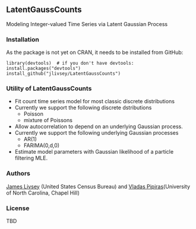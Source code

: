 ## LatentGaussCounts

Modeling Integer-valued Time Series via Latent Gaussian Process

### Installation

As the package is not yet on CRAN, it needs to be installed from GitHub:

    library(devtools)  # if you don't have devtools: install.packages("devtools")
    install_github("jlivsey/LatentGaussCounts")

### Utility of LatentGaussCounts

- Fit count time series model for most classic discrete distributions
- Currently we support the following discrete dstributions
	- Poisson
	- mixture of Poissons
- Allow autocorrelation to depend on an underlying Gaussian process.
- Currently we support the following underlying Gaussian processes
	- AR(1)
	- FARIMA(0,d,0)
- Estimate model parameters with Gaussian likelihood of a particle filtering MLE.


### Authors

[James Livsey](http://www.census.gov/research/researchers/profile.php?cv_profile=3922&cv_submenu=title) (United States Census Bureau) and
[Vladas Pipiras](http://pipiras.web.unc.edu/)(University of North Carolina, Chapel Hill) 


### License

TBD